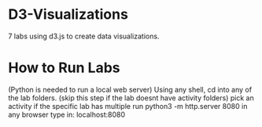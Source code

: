# D3-Visualizations
7 labs using d3.js to create data visualizations. 

# How to Run Labs
(Python is needed to run a local web server)
Using any shell, cd into any of the lab folders. 
(skip this step if the lab doesnt have activity folders) pick an activity if the specific lab has multiple
run python3 -m http.server 8080
in any browser type in: localhost:8080
